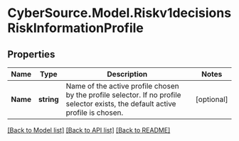 # CyberSource.Model.Riskv1decisionsRiskInformationProfile
## Properties

Name | Type | Description | Notes
------------ | ------------- | ------------- | -------------
**Name** | **string** | Name of the active profile chosen by the profile selector. If no profile selector exists, the default active profile is chosen.  | [optional] 

[[Back to Model list]](../README.md#documentation-for-models) [[Back to API list]](../README.md#documentation-for-api-endpoints) [[Back to README]](../README.md)

